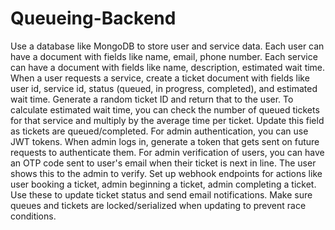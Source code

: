# Queueing-Backend



Use a database like MongoDB to store user and service data. Each user can have a document with fields like name, email, phone number. Each service can have a document with fields like name, description, estimated wait time.
When a user requests a service, create a ticket document with fields like user id, service id, status (queued, in progress, completed), and estimated wait time. Generate a random ticket ID and return that to the user.
To calculate estimated wait time, you can check the number of queued tickets for that service and multiply by the average time per ticket. Update this field as tickets are queued/completed.
For admin authentication, you can use JWT tokens. When admin logs in, generate a token that gets sent on future requests to authenticate them.
For admin verification of users, you can have an OTP code sent to user's email when their ticket is next in line. The user shows this to the admin to verify.
Set up webhook endpoints for actions like user booking a ticket, admin beginning a ticket, admin completing a ticket. Use these to update ticket status and send email notifications.
Make sure queues and tickets are locked/serialized when updating to prevent race conditions.
